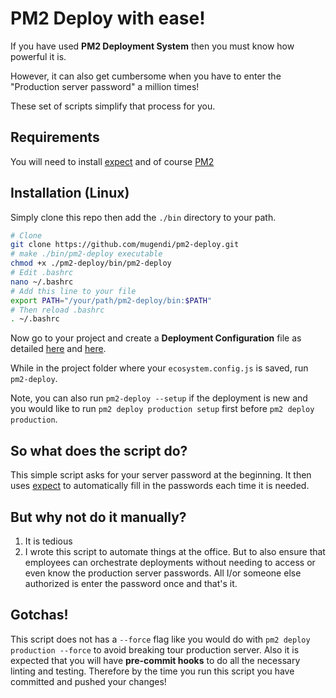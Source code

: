 <!--
 Copyright (c) 2023 Anthony Mugendi
 
 This software is released under the MIT License.
 https://opensource.org/licenses/MIT
-->

# PM2 Deploy with ease!

If you have used **PM2 Deployment System** then you must know how powerful it is.

However, it can also get cumbersome when you have to enter the "Production server password" a million times!

These set of scripts simplify that process for you.

## Requirements

You will need to install [expect](https://linux.die.net/man/1/expect) and of course [PM2](https://pm2.keymetrics.io/)


## Installation  (Linux)

Simply clone this repo then add the `./bin` directory to your path.

```bash
# Clone
git clone https://github.com/mugendi/pm2-deploy.git
# make ./bin/pm2-deploy executable
chmod +x ./pm2-deploy/bin/pm2-deploy
# Edit .bashrc
nano ~/.bashrc
# Add this line to your file
export PATH="/your/path/pm2-deploy/bin:$PATH"
# Then reload .bashrc
. ~/.bashrc
```

Now go to your project and create a **Deployment Configuration** file as detailed [here](https://pm2.keymetrics.io/docs/usage/deployment/) and [here](https://pm2.io/docs/runtime/guide/easy-deploy-with-ssh/).

While in the project folder where your `ecosystem.config.js` is saved, run `pm2-deploy`.

Note, you can also run `pm2-deploy --setup` if the deployment is new and you would like to run `pm2 deploy production setup` first before `pm2 deploy production`. 

## So what does the script do?

This simple script asks for your server password at the beginning. It then uses [expect](https://linux.die.net/man/1/expect) to automatically fill in the passwords each time it is needed.

## But why not do it manually?

1. It is tedious
2. I wrote this script to automate things at the office. But to also ensure that employees can orchestrate deployments without needing to access or even know the production server passwords. All I/or someone else authorized is enter the password once and that's it. 

## Gotchas!

This script does not has a `--force` flag like you would do with `pm2 deploy production --force` to avoid breaking tour production server. Also it is expected that you will have **pre-commit hooks** to do all the necessary linting and testing. Therefore by the time you run this script you have committed and pushed your changes!



